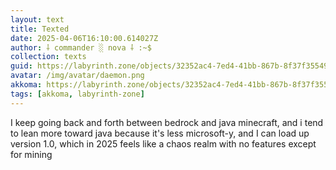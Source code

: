 ```yaml
---
layout: text
title: Texted
date: 2025-04-06T16:10:00.614027Z
author: ⸸ commander ░ nova ⸸ :~$
collection: texts
guid: https://labyrinth.zone/objects/32352ac4-7ed4-41bb-867b-8f37f3554910
avatar: /img/avatar/daemon.png
akkoma: https://labyrinth.zone/objects/32352ac4-7ed4-41bb-867b-8f37f3554910
tags: [akkoma, labyrinth-zone]
---
```


<p>I keep going back and forth between bedrock and java minecraft, and i tend to lean more toward java because it's less microsoft-y, and I can load up version 1.0, which in 2025 feels like a chaos realm with no features except for mining</p>